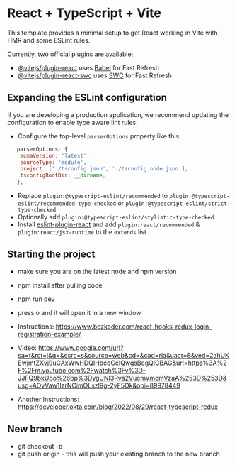 # React + TypeScript + Vite

This template provides a minimal setup to get React working in Vite with HMR and some ESLint rules.

Currently, two official plugins are available:

- [@vitejs/plugin-react](https://github.com/vitejs/vite-plugin-react/blob/main/packages/plugin-react/README.md) uses [Babel](https://babeljs.io/) for Fast Refresh
- [@vitejs/plugin-react-swc](https://github.com/vitejs/vite-plugin-react-swc) uses [SWC](https://swc.rs/) for Fast Refresh

## Expanding the ESLint configuration

If you are developing a production application, we recommend updating the configuration to enable type aware lint rules:

- Configure the top-level `parserOptions` property like this:

```js
   parserOptions: {
    ecmaVersion: 'latest',
    sourceType: 'module',
    project: ['./tsconfig.json', './tsconfig.node.json'],
    tsconfigRootDir: __dirname,
   },
```

- Replace `plugin:@typescript-eslint/recommended` to `plugin:@typescript-eslint/recommended-type-checked` or `plugin:@typescript-eslint/strict-type-checked`
- Optionally add `plugin:@typescript-eslint/stylistic-type-checked`
- Install [eslint-plugin-react](https://github.com/jsx-eslint/eslint-plugin-react) and add `plugin:react/recommended` & `plugin:react/jsx-runtime` to the `extends` list

## Starting the project
- make sure you are on the latest node and npm version 
- npm install after pulling code
- npm run dev
- press o and it will open it in a new window


- Instructions: https://www.bezkoder.com/react-hooks-redux-login-registration-example/
- Video: https://www.google.com/url?sa=t&rct=j&q=&esrc=s&source=web&cd=&cad=rja&uact=8&ved=2ahUKEwjmtZXvj9uCAxWwHDQIHbcqCcIQwqsBegQICBAG&url=https%3A%2F%2Fm.youtube.com%2Fwatch%3Fv%3D-JJFQ9bkUbo%26pp%3DygUNI3Rva2VucmVmcmVzaA%253D%253D&usg=AOvVaw1lzrNCimOLszl9g-2yF5Ok&opi=89978449
- Another Instructions: https://developer.okta.com/blog/2022/08/29/react-typescript-redux


## New branch

- git checkout -b <branch-name>
- git push origin <branch-name> 
      - this will push your existing branch to the new branch